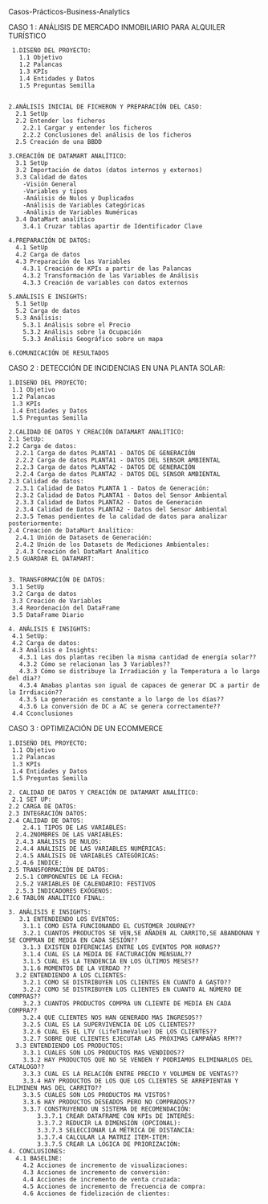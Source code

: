 Casos-Prácticos-Business-Analytics

CASO 1 : ANÁLISIS DE MERCADO INMOBILIARIO PARA ALQUILER TURÍSTICO

 
    

     
     1.DISEÑO DEL PROYECTO:
       1.1 Objetivo
       1.2 Palancas
       1.3 KPIs
       1.4 Entidades y Datos
       1.5 Preguntas Semilla
    
    
    2.ANÁLISIS INICIAL DE FICHERON Y PREPARACIÓN DEL CASO:
      2.1 SetUp
      2.2 Entender los ficheros
        2.2.1 Cargar y entender los ficheros
        2.2.2 Conclusiones del análisis de los ficheros
      2.5 Creación de una BBDD

    3.CREACIÓN DE DATAMART ANALÍTICO:
      3.1 SetUp
      3.2 Importación de datos (datos internos y externos)
      3.3 Calidad de datos
        -Visión General
        -Variables y tipos
        -Análisis de Nulos y Duplicados
        -Análisis de Variables Categóricas
        -Análisis de Variables Numéricas
      3.4 DataMart analítico 
        3.4.1 Cruzar tablas apartir de Identificador Clave

    4.PREPARACIÓN DE DATOS:
      4.1 SetUp
      4.2 Carga de datos
      4.3 Preparación de las Variables
        4.3.1 Creación de KPIs a partir de las Palancas
        4.3.2 Transformación de las Variables de Análisis 
        4.3.3 Creación de variables con datos externos

    5.ANÁLISIS E INSIGHTS:
      5.1 SetUp
      5.2 Carga de datos 
      5.3 Análisis:
        5.3.1 Análisis sobre el Precio
        5.3.2 Análisis sobre la Ocupación
        5.3.3 Análisis Geográfico sobre un mapa

    6.COMUNICACIÓN DE RESULTADOS


  CASO 2 : DETECCIÓN DE INCIDENCIAS EN UNA PLANTA SOLAR:


	     
    1.DISEÑO DEL PROYECTO:
     1.1 Objetivo
     1.2 Palancas
     1.3 KPIs
     1.4 Entidades y Datos
     1.5 Preguntas Semilla

    2.CALIDAD DE DATOS Y CREACIÓN DATAMART ANALITICO:
    2.1 SetUp:
    2.2 Carga de datos:
      2.2.1 Carga de datos PLANTA1 - DATOS DE GENERACIÓN
      2.2.2 Carga de datos PLANTA1 - DATOS DEL SENSOR AMBIENTAL
      2.2.3 Carga de datos PLANTA2 - DATOS DE GENERACIÓN
      2.2.4 Carga de datos PLANTA2 - DATOS DEL SENSOR AMBIENTAL
    2.3 Calidad de datos:
      2.3.1 Calidad de Datos PLANTA 1 - Datos de Generación:
      2.3.2 Calidad de Datos PLANTA1 - Datos del Sensor Ambiental
      2.3.3 Calidad de Datos PLANTA2 - Datos de Generación
      2.3.4 Calidad de Datos PLANTA2 - Datos del Sensor Ambiental
      2.3.5 Temas pendientes de la calidad de datos para analizar posteriormente:
    2.4 Creación de DataMart Analítico:
      2.4.1 Unión de Datasets de Generación:
      2.4.2 Unión de los Datasets de Mediciones Ambientales:
      2.4.3 Creación del DataMart Analítico
    2.5 GUARDAR EL DATAMART:


    3. TRANSFORMACIÓN DE DATOS:
     3.1 SetUp
     3.2 Carga de datos
     3.3 Creación de Variables
     3.4 Reordenación del DataFrame
     3.5 DataFrame Diario

    4. ANÁLISIS E INSIGHTS:
     4.1 SetUp:
     4.2 Carga de datos:
     4.3 Análisis e Insights:
       4.3.1 Las dos plantas reciben la misma cantidad de energía solar??
       4.3.2 Cómo se relacionan las 3 Variables??
       4.3.3 Cómo se distribuye la Irradiación y la Temperatura a lo largo del día??
       4.3.4 Amabas plantas son igual de capaces de generar DC a partir de la Irrdiación??
       4.3.5 La generación es constante a lo largo de los días??
       4.3.6 La conversión de DC a AC se genera correctamente??
     4.4 Cconclusiones



  CASO 3 : OPTIMIZACIÓN DE UN ECOMMERCE



    1.DISEÑO DEL PROYECTO:
     1.1 Objetivo
     1.2 Palancas
     1.3 KPIs
     1.4 Entidades y Datos
     1.5 Preguntas Semilla

    2. CALIDAD DE DATOS Y CREACIÓN DE DATAMART ANALÍTICO:
     2.1 SET UP:
    2.2 CARGA DE DATOS:
    2.3 INTEGRACIÓN DATOS:
    2.4 CALIDAD DE DATOS:
    	2.4.1 TIPOS DE LAS VARIABLES:
  	  2.4.2NOMBRES DE LAS VARIABLES:
  	  2.4.3 ANÁLISIS DE NULOS:
  	  2.4.4 ANÁLISIS DE LAS VARIABLES NUMÉRICAS:
  	  2.4.5 ANÁLISIS DE VARIABLES CATEGÓRICAS:
  	  2.4.6 INDICE:
    2.5 TRANSFORMACIÓN DE DATOS:
  	  2.5.1 COMPONENTES DE LA FECHA:
  	  2.5.2 VARIABLES DE CALENDARIO: FESTIVOS
  	  2.5.3 INDICADORES EXÓGENOS:
    2.6 TABLÓN ANALÍTICO FINAL:

    3. ANÁLISIS E INSIGHTS:
       3.1 ENTENDIENDO LOS EVENTOS:
  	    3.1.1 COMO ESTA FUNCIONANDO EL CUSTOMER JOURNEY?
  	    3.2.1 CUANTOS PRODUCTOS SE VEN,SE AÑADEN AL CARRITO,SE ABANDONAN Y SE COMPRAN DE MEDIA EN CADA SESIÓN??
      	3.1.3 EXISTEN DIFERENCIAS ENTRE LOS EVENTOS POR HORAS??
  	    3.1.4 CUAL ES LA MEDIA DE FACTURACIÓN MENSUAL??
  	    3.1.5 CUAL ES LA TENDENCIA EN LOS ÚLTIMOS MESES??
      	3.1.6 MOMENTOS DE LA VERDAD ??
      3.2 ENTENDIENDO A LOS CLIENTES:
  	    3.2.1 COMO SE DISTRIBUYEN LOS CLIENTES EN CUANTO A GASTO??
  	    3.2.2 COMO SE DISTRIBUYEN LOS CLIENTES EN CUANTO AL NÚMERO DE COMPRAS??
  	    3.2.3 CUANTOS PRODUCTOS COMPRA UN CLIENTE DE MEDIA EN CADA COMPRA??
  	    3.2.4 QUE CLIENTES NOS HAN GENERADO MAS INGRESOS??
      	3.2.5 CUAL ES LA SUPERVIVENCIA DE LOS CLIENTES??
  	    3.2.6 CUAL ES EL LTV (LifeTimeValue) DE LOS CLIENTES??
  	    3.2.7 SOBRE QUE CLIENTES EJECUTAR LAS PRÓXIMAS CAMPAÑAS RFM??
      3.3 ENTENDIENDO LOS PRODUCTOS:
  	    3.3.1 CUALES SON LOS PRODUCTOS MAS VENDIDOS??
  	    3.3.2 HAY PRODUCTOS QUE NO SE VENDEN Y PODRIAMOS ELIMINARLOS DEL CATALOGO??
  	    3.3.3 CUAL ES LA RELACIÓN ENTRE PRECIO Y VOLUMEN DE VENTAS??
  	    3.3.4 HAY PRODUCTOS DE LOS QUE LOS CLIENTES SE ARREPIENTAN Y ELIMINEN MAS DEL CARRITO??
  	    3.3.5 CUALES SON LOS PRODUCTOS MA VISTOS?
  	    3.3.6 HAY PRODUCTOS DESEADOS PERO NO COMPRADOS??
  	    3.3.7 CONSTRUYENDO UN SISTEMA DE RECOMENDACIÓN:
  		    3.3.7.1 CREAR DATAFRAME CON KPIs DE INTERÉS:
  		    3.3.7.2 REDUCIR LA DIMENSIÓN (OPCIONAL):
  		    3.3.7.3 SELECCIONAR LA MÉTRICA DE DISTANCIA:
  		    3.3.7.4 CALCULAR LA MATRIZ ITEM-ITEM:
  		    3.3.7.5 CREAR LA LÓGICA DE PRIORIZACIÓN:
    4. CONCLUSIONES:
      4.1 BASELINE:
        4.2 Acciones de incremento de visualizaciones:
        4.3 Acciones de incremento de conversión:
        4.4 Acciones de incremento de venta cruzada:
        4.5 Acciones de incremento de frecuencia de compra:
        4.6 Acciones de fidelización de clientes:
